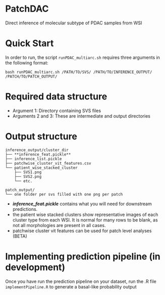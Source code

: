 # PatchDAC
Direct inference of molecular subtype of PDAC samples from WSI

# Quick Start
In order to run, the script `runPDAC_multiarc.sh` requires three arguments in the following format:

``` bash runPDAC_multiarc.sh /PATH/TO/SVS/ /PATH/TO/INFERENCE_OUTPUT/ /PATCH/TO/PATCH_OUTPUT/ ```

# Required data structure
* Argument 1: Directory containing SVS files
* Arguments 2 and 3: These are intermediate and output directories

# Output structure
```
inference_output/cluster_dir
├── **inference_feat.pickle**
├── inference_list.pickle
├── patchwise_cluster_vit_features.csv
└── patient_wise_stacked_cluster 
    ├── SVS1.png
    ├── SVS2.png
    └── etc.

patch_output/
└── one folder per svs filled with one png per patch
```
- _**inference_feat.pickle**_ contains what you will need for downstream predictions. 
- the patient wise stacked clusters show representative images of each cluster type from each WSI. It is normal for many rows to be blank, as not all morphologies are present in all cases.
- patchwise cluster vit features can be used for patch level analyses (BETA)
  
# Implementing prediction pipeline (in development)
Once you have run the prediction pipeline on your dataset, run the .R file `implementPipeline.R` to generate a basal-like probability output
